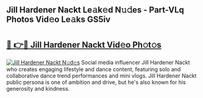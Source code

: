 ## Jill Hardener Nackt Le𝚊k𝚎d N𝚞𝚍es - Part-VLq Photos Vid𝚎o Le𝚊ks GS5iv

# <h2><a href="http://fb5gc7.evod.top/?m=Jill+Hardener+Nackt">🔗 👉🔴 Jill Hardener Nackt Vid𝚎o Ph𝚘t𝚘s</a></h2>

[![Jill Hardener Nackt N𝚞d𝚎s](https://i.imgur.com/8V9OHl7.gif)](http://fb5gc7.evod.top/?m=Jill+Hardener+Nackt)
Social media influencer Jill Hardener Nackt who creates engaging lifestyle and dance content, featuring solo and collaborative dance trend performances and mini vlogs. Jill Hardener Nackt public persona is one of ambition and drive, but he's also known for his generosity and kindness. 
